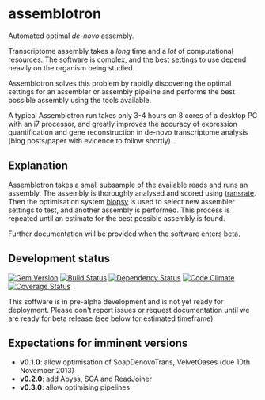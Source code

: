 assemblotron
============

Automated optimal *de-novo* assembly.

Transcriptome assembly takes a *long* time and a *lot* of computational resources. The software is complex, and the best settings to use depend heavily on the organism being studied.

Assemblotron solves this problem by rapidly discovering the optimal settings for an assembler or assembly pipeline and performs the best possible assembly using the tools available.

A typical Assemblotron run takes only 3-4 hours on 8 cores of a desktop PC with an i7 processor, and greatly improves the accuracy of expression quantification and gene reconstruction in de-novo transcriptome analysis (blog posts/paper with evidence to follow shortly).

## Explanation

Assemblotron takes a small subsample of the available reads and runs an assembly. The assembly is thoroughly analysed and scored using [transrate](https://github.com/Blahah/transrate). Then the optimisation system [biopsy](https://github.com/Blahah/biopsy) is used to select new assembler settings to test, and another assembly is performed. This process is repeated until an estimate for the best possible assembly is found.

Further documentation will be provided when the software enters beta.

## Development status

[![Gem Version](https://badge.fury.io/rb/assemblotron.png)][gem]
[![Build Status](https://secure.travis-ci.org/Blahah/assemblotron.png?branch=master)][travis]
[![Dependency Status](https://gemnasium.com/Blahah/assemblotron.png?travis)][gemnasium]
[![Code Climate](https://codeclimate.com/github/Blahah/assemblotron.png)][codeclimate]
[![Coverage Status](https://coveralls.io/repos/Blahah/assemblotron/badge.png?branch=master)][coveralls]

[gem]: https://badge.fury.io/rb/assemblotron
[travis]: https://travis-ci.org/Blahah/assemblotron
[gemnasium]: https://gemnasium.com/Blahah/assemblotron
[codeclimate]: https://codeclimate.com/github/Blahah/assemblotron
[coveralls]: https://coveralls.io/r/Blahah/assemblotron

This software is in pre-alpha development and is not yet ready for deployment. 
Please don't report issues or request documentation until we are ready for beta release (see below for estimated timeframe).

## Expectations for imminent versions

* **v0.1.0**: allow optimisation of SoapDenovoTrans, VelvetOases (due 10th November 2013)
* **v0.2.0**: add Abyss, SGA and ReadJoiner
* **v0.3.0**: allow optimising pipelines
